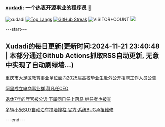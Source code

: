 ### xudadi: 一个热衷开源事业的程序员 👋

![xudadi](https://github-readme-stats-git-masterorgs-github-readme-stats-team.vercel.app/api?username=xudadi)
[![Top Langs](https://github-readme-stats.vercel.app/api/top-langs/?username=xudadi)](https://github.com/anuraghazra/github-readme-stats)
[![GitHub Streak](https://streak-stats.demolab.com?user=xudadi&locale=zh_Hans)](https://git.io/streak-stats)
![VISITOR+COUNT](https://komarev.com/ghpvc/?username=xudadi&label=VISITOR+COUNT)
![](https://raw.githubusercontent.com/xudadi/xudadi/main/assets/github-contribution-grid-snake.svg)


---start---

## Xudadi的每日更新(更新时间:2024-11-21 23:40:48 | 本部分通过Github Actions抓取RSS自动更新, 无意中实现了自动刷绿墙...)

[重庆市大足区教育事业单位面向2025届高校毕业生赴外公开招聘工作人员公告](https://www.gongkaoleida.com/article/2203256)

[阿里成立电商事业群 蒋凡任CEO](https://m.163.com/news/article/JHHMASUJ05198CJN.html)

[退休7年的厅官被公诉:下属同日任上落马 继任者也被查](https://m.163.com/news/article/JHHM1NRV055040N3.html)

[多辆小米SU7自动泊车撞墙撞柱 官方:系统BUG承担维修](https://m.163.com/news/article/JHHH0F9O055690HN.html)

---end---

